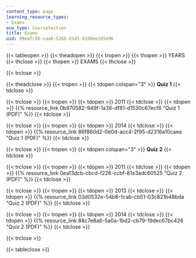 ```yaml
---
content_type: page
learning_resource_types:
- Exams
ocw_type: CourseSection
title: Exams
uid: 99eafc8b-caa6-526b-d145-62ddee165496
---
```


{{< tableopen >}}
{{< theadopen >}}
{{< tropen >}}
{{< thopen >}}
YEARS
{{< thclose >}}
{{< thopen >}}
EXAMS
{{< thclose >}}

{{< trclose >}}

{{< theadclose >}}
{{< tropen >}}
{{< tdopen colspan="3" >}}
**Quiz 1**
{{< tdclose >}}

{{< trclose >}}
{{< tropen >}}
{{< tdopen >}}
2011
{{< tdclose >}}
{{< tdopen >}}
{{% resource_link 0b970582-949f-1a36-df81-d1530c67ecf8 "Quiz 1 (PDF)" %}}
{{< tdclose >}}

{{< trclose >}}
{{< tropen >}}
{{< tdopen >}}
2014
{{< tdclose >}}
{{< tdopen >}}
{{% resource_link 86f860d2-0e0d-acc4-2f95-d2316a10caea "Quiz 1 (PDF)" %}}
{{< tdclose >}}

{{< trclose >}}
{{< tropen >}}
{{< tdopen colspan="3" >}}
**Quiz 2**
{{< tdclose >}}

{{< trclose >}}
{{< tropen >}}
{{< tdopen >}}
2011
{{< tdclose >}}
{{< tdopen >}}
{{% resource_link 0ea13dcb-cbcd-f226-ccbf-81e3adc60525 "Quiz 2 (PDF)" %}}
{{< tdclose >}}

{{< trclose >}}
{{< tropen >}}
{{< tdopen >}}
2013
{{< tdclose >}}
{{< tdopen >}}
{{% resource_link 03d0532e-54b8-1cab-cb51-03c821b48bda "Quiz 2 (PDF)" %}}
{{< tdclose >}}

{{< trclose >}}
{{< tropen >}}
{{< tdopen >}}
2014
{{< tdclose >}}
{{< tdopen >}}
{{% resource_link 88c7e8a6-5a0a-1bd2-cb79-19dec67bc426 "Quiz 2 (PDF)" %}}
{{< tdclose >}}

{{< trclose >}}

{{< tableclose >}}